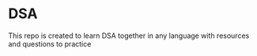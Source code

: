 # DSA
This repo is created to learn DSA together in any language with resources and questions to practice
